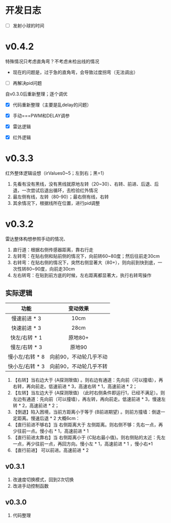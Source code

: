 # 开发日志




-[ ] 发射小球的时间


# v0.4.2 
特殊情况只考虑直角弯？不考虑未检出线的情况
- 现在的问题是，过于急的直角弯，会导致过度拐弯（无法调出）
- [ ] 再解决pid问题





自v0.3.0后重新整理；逐个调优
-[X] 代码重新整理（主要是乱delay的问题）
-[X] 手动===PWM和DELAY调参
-[X] 雷达逻辑
-[X] 红外逻辑




# v0.3.3
红外整体逻辑设想（irValues0~5；左到右；黑=1）
1. 先看有没有黑线，没有黑线就原地左转（20~30）、右转、前进、后退、后退，一次尝试后退出循环，去检验红外情况
2. 最左侧有线，左转（80-90）；最右侧有线，右转
3. 其余情况下，根据线所在位置，进行pid调整


# v0.3.2
雷达整体构想参照手动的情况、
1. 直行道：根据右侧传感器距离，靠右行走
2. 左转弯：在贴右侧和贴前侧的情况下，向前转60~80度；然后往前走30cm
3. 右转弯：在贴右侧的情况下，突然右侧显著大（80+），则向前到快到底，一次性转80~90度，向前走30cm
4. 左右转弯：在贴到前方底的时候，左右距离都显著大，执行右转弯操作

## 实际逻辑
|功能|变动效果|
|:-:|:-:|
慢速前进 * 3|10cm
快速前进 * 3|28cm
快左/右转 * 1|原地80+
慢左/右转 * 3|原地90
慢小左/右转 * 8 |向前90，不动轮几乎不动
快小左/右转 * 3 |向前90，不动轮几乎不转

1. 【右转】当右边大于 {A探测限值} 。则右边有通道：先向前（可以撞墙），再右转，再向前走。低速前进 * 3，高速右转 * 1，高速前进 * 2；
2. 【左转】当左边大于 {A探测限值} （此时右侧条件即运行1，已经不满足）。则左边有通道：先向前（可以撞墙），再左转，再向前走。低速前进 * 3，慢速左转 * 2，高速前进 * 2；
3. 【倒退】陷入困境，当前方距离小于等于 {B前进期望} 。则前方撞墙：倒退一定距离。慢速后退 * 2 大概6cm：
4. 【直行前进不够右】当 右侧距离大于 左侧距离。则右侧不够：先右一点，再少往前一点。慢小右 * 1，高速前进 * 1 
5. 【直行前进太靠右】当 右侧距离小于 {C贴右最小值}。则右侧贴的太近：先左一点，再少往前一点，再回方向。慢小左 * 1，高速前进 * 1 ，慢小右*1
6. 【直行前进】 可以前进。高速前进 * 2

## v0.3.1 
1. 改速度切换模式，回到2次切换
2. 改进手动控制函数

## v0.3.0
1. 代码整理